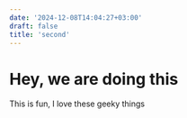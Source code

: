 ```yaml
---
date: '2024-12-08T14:04:27+03:00'
draft: false
title: 'second'
---
```

# Hey, we are doing this
This is fun, I love these geeky things